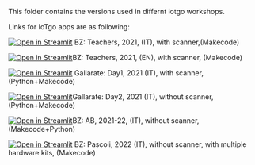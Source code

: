 This folder contains the versions used in differnt iotgo workshops.

Links for IoTgo apps are as following: 

[![Open in Streamlit](https://static.streamlit.io/badges/streamlit_badge_black_white.svg)](https://share.streamlit.io/iotgo-app/iotgo-io/main/versions/bz_teachers.py) BZ: Teachers, 2021, (IT), with scanner,(Makecode) 

 [![Open in Streamlit](https://static.streamlit.io/badges/streamlit_badge_black_white.svg)](https://share.streamlit.io/iotgo-app/iotgo-io/main/versions/bz_teachers_EN.py)BZ: Teachers, 2021, (EN), with scanner, (Makecode)
 
[![Open in Streamlit](https://static.streamlit.io/badges/streamlit_badge_black_white.svg)](https://share.streamlit.io/iotgo-app/iotgo-io/main/versions/gallarate_day1.py)
Gallarate: Day1, 2021 (IT), with scanner, (Python+Makecode) 

 [![Open in Streamlit](https://static.streamlit.io/badges/streamlit_badge_black_white.svg)](https://share.streamlit.io/iotgo-app/iotgo-io/main/webapp/iotgo-it-0.py)Gallarate: Day2, 2021 (IT), without scanner,(Python+Makecode)

[![Open in Streamlit](https://static.streamlit.io/badges/streamlit_badge_black_white.svg)](https://share.streamlit.io/iotgo-app/iotgo-io/main/webapp/iotgo-bz.py)BZ: AB, 2021-22, (IT), without scanner, (Makecode+Python) 

[![Open in Streamlit](https://static.streamlit.io/badges/streamlit_badge_black_white.svg)](https://share.streamlit.io/iotgo-app/iotgo-io/main/webapp/iotgopascoli_extended.py) 
BZ: Pascoli, 2022 (IT), without scanner, with multiple hardware kits, (Makecode) 


 
